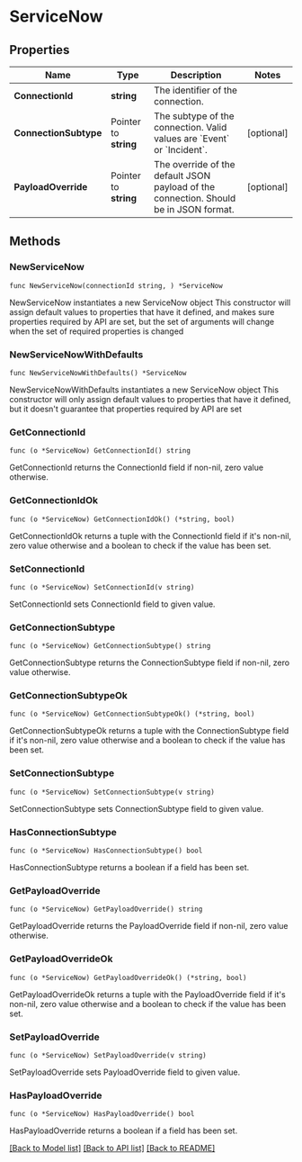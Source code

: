# ServiceNow

## Properties

Name | Type | Description | Notes
------------ | ------------- | ------------- | -------------
**ConnectionId** | **string** | The identifier of the connection. | 
**ConnectionSubtype** | Pointer to **string** | The subtype of the connection. Valid values are &#x60;Event&#x60; or &#x60;Incident&#x60;. | [optional] 
**PayloadOverride** | Pointer to **string** | The override of the default JSON payload of the connection. Should be in JSON format. | [optional] 

## Methods

### NewServiceNow

`func NewServiceNow(connectionId string, ) *ServiceNow`

NewServiceNow instantiates a new ServiceNow object
This constructor will assign default values to properties that have it defined,
and makes sure properties required by API are set, but the set of arguments
will change when the set of required properties is changed

### NewServiceNowWithDefaults

`func NewServiceNowWithDefaults() *ServiceNow`

NewServiceNowWithDefaults instantiates a new ServiceNow object
This constructor will only assign default values to properties that have it defined,
but it doesn't guarantee that properties required by API are set

### GetConnectionId

`func (o *ServiceNow) GetConnectionId() string`

GetConnectionId returns the ConnectionId field if non-nil, zero value otherwise.

### GetConnectionIdOk

`func (o *ServiceNow) GetConnectionIdOk() (*string, bool)`

GetConnectionIdOk returns a tuple with the ConnectionId field if it's non-nil, zero value otherwise
and a boolean to check if the value has been set.

### SetConnectionId

`func (o *ServiceNow) SetConnectionId(v string)`

SetConnectionId sets ConnectionId field to given value.


### GetConnectionSubtype

`func (o *ServiceNow) GetConnectionSubtype() string`

GetConnectionSubtype returns the ConnectionSubtype field if non-nil, zero value otherwise.

### GetConnectionSubtypeOk

`func (o *ServiceNow) GetConnectionSubtypeOk() (*string, bool)`

GetConnectionSubtypeOk returns a tuple with the ConnectionSubtype field if it's non-nil, zero value otherwise
and a boolean to check if the value has been set.

### SetConnectionSubtype

`func (o *ServiceNow) SetConnectionSubtype(v string)`

SetConnectionSubtype sets ConnectionSubtype field to given value.

### HasConnectionSubtype

`func (o *ServiceNow) HasConnectionSubtype() bool`

HasConnectionSubtype returns a boolean if a field has been set.

### GetPayloadOverride

`func (o *ServiceNow) GetPayloadOverride() string`

GetPayloadOverride returns the PayloadOverride field if non-nil, zero value otherwise.

### GetPayloadOverrideOk

`func (o *ServiceNow) GetPayloadOverrideOk() (*string, bool)`

GetPayloadOverrideOk returns a tuple with the PayloadOverride field if it's non-nil, zero value otherwise
and a boolean to check if the value has been set.

### SetPayloadOverride

`func (o *ServiceNow) SetPayloadOverride(v string)`

SetPayloadOverride sets PayloadOverride field to given value.

### HasPayloadOverride

`func (o *ServiceNow) HasPayloadOverride() bool`

HasPayloadOverride returns a boolean if a field has been set.


[[Back to Model list]](../README.md#documentation-for-models) [[Back to API list]](../README.md#documentation-for-api-endpoints) [[Back to README]](../README.md)


